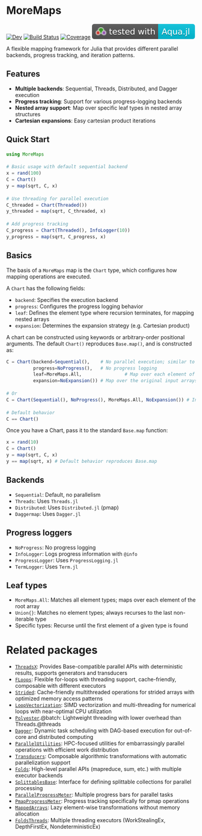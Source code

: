 # MoreMaps

[![Dev](https://img.shields.io/badge/docs-dev-blue.svg)](https://brendanjohnharris.github.io/TimeseriesDocs.jl/dev/MoreMaps/)
[![Build Status](https://github.com/brendanjohnharris/MoreMaps.jl/actions/workflows/CI.yml/badge.svg?branch=main)](https://github.com/brendanjohnharris/MoreMaps.jl/actions/workflows/CI.yml?query=branch%3Amain)
[![Coverage](https://codecov.io/gh/brendanjohnharris/MoreMaps.jl/branch/main/graph/badge.svg)](https://codecov.io/gh/brendanjohnharris/MoreMaps.jl)
[![Aqua QA](https://raw.githubusercontent.com/JuliaTesting/Aqua.jl/master/badge.svg)](https://github.com/JuliaTesting/Aqua.jl)

A flexible mapping framework for Julia that provides different parallel backends, progress tracking, and iteration patterns.

## Features

- **Multiple backends**: Sequential, Threads, Distributed, and Dagger execution
- **Progress tracking**: Support for various progress-logging backends
- **Nested array support**: Map over specific leaf types in nested array structures
- **Cartesian expansions**: Easy cartesian product iterations

## Quick Start

```julia
using MoreMaps

# Basic usage with default sequential backend
x = rand(100)
C = Chart()
y = map(sqrt, C, x)

# Use threading for parallel execution
C_threaded = Chart(Threaded())
y_threaded = map(sqrt, C_threaded, x)

# Add progress tracking
C_progress = Chart(Threaded(), InfoLogger(10))
y_progress = map(sqrt, C_progress, x)
```

## Basics

The basis of a `MoreMaps` map is the `Chart` type, which configures how mapping operations are executed.

A `Chart` has the following fields:

- `backend`: Specifies the execution backend
- `progress`: Configures the progress logging behavior
- `leaf`: Defines the element type where recursion terminates, for mapping nested arrays
- `expansion`: Determines the expansion strategy (e.g. Cartesian product)

A chart can be constructed using keywords or arbitrary-order positional arguments. The default `Chart()` reproduces `Base.map()`, and is constructed as:

```julia
C = Chart(backend=Sequential(),    # No parallel execution; similar to Base.map
          progress=NoProgress(),   # No progress logging
          leaf=MoreMaps.All,                # Map over each element of the root array, like Base.map
          expansion=NoExpansion()) # Map over the original input arrays, as for Base.map

# Or
C = Chart(Sequential(), NoProgress(), MoreMaps.All, NoExpansion()) # In any order

# Default behavior
C == Chart()
```

Once you have a Chart, pass it to the standard `Base.map` function:

```julia
x = rand(10)
C = Chart()
y = map(sqrt, C, x)
y == map(sqrt, x) # Default behavior reproduces Base.map
```

## Backends

- `Sequential`: Default, no parallelism
- `Threads`: Uses `Threads.jl`
- `Distributed`: Uses `Distributed.jl` (pmap)
- `Daggermap`: Uses `Dagger.jl`

## Progress loggers

- `NoProgress`: No progress logging
- `InfoLogger`: Logs progress information with `@info`
- `ProgressLogger`: Uses `ProgressLogging.jl`
- `TermLogger`: Uses `Term.jl`

## Leaf types

- `MoreMaps.All`: Matches all element types; maps over each element of the root array
- `Union{}`: Matches no element types; always recurses to the last non-iterable type
- Specific types: Recurse until the first element of a given type is found

# Related packages

- [`ThreadsX`](https://github.com/tkf/ThreadsX.jl): Provides Base-compatible parallel APIs with deterministic results, supports generators and transducers
- [`FLoops`](https://github.com/JuliaFolds/FLoops.jl): Flexible for-loops with threading support, cache-friendly, composable with different executors
- [`Strided`](https://github.com/Jutho/Strided.jl): Cache-friendly multithreaded operations for strided arrays with optimized memory access patterns
- [`LoopVectorization`](https://github.com/JuliaSIMD/LoopVectorization.jl): SIMD vectorization and multi-threading for numerical loops with near-optimal CPU utilization
- [`Polyester`](https://github.com/JuliaSIMD/Polyester.jl).@batch: Lightweight threading with lower overhead than Threads.@threads
- [`Dagger`](https://github.com/JuliaParallel/Dagger.jl): Dynamic task scheduling with DAG-based execution for out-of-core and distributed computing
- [`ParallelUtilities`](https://github.com/jishnub/ParallelUtilities.jl): HPC-focused utilities for embarrassingly parallel operations with efficient work distribution
- [`Transducers`](https://github.com/JuliaFolds/Transducers.jl): Composable algorithmic transformations with automatic parallelization support
- [`Folds`](https://github.com/JuliaFolds/Folds.jl): High-level parallel APIs (mapreduce, sum, etc.) with multiple executor backends
- [`SplittablesBase`](https://github.com/JuliaFolds/SplittablesBase.jl): Interface for defining splittable collections for parallel processing
- [`ParallelProgressMeter`](https://github.com/jekyllstein/ParallelProgressMeter.jl): Multiple progress bars for parallel tasks
- [`PmapProgressMeter`](https://github.com/slundberg/PmapProgressMeter.jl): Progress tracking specifically for pmap operations
- [`MappedArrays`](https://github.com/JuliaArrays/MappedArrays.jl): Lazy element-wise transformations without memory allocation
- [`FoldsThreads`](https://github.com/JuliaFolds/FoldsThreads.jl): Multiple threading executors (WorkStealingEx, DepthFirstEx, NondeterministicEx)
